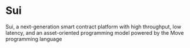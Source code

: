 # Sui
Sui, a next-generation smart contract platform with high throughput, low latency, and an asset-oriented programming model powered by the Move programming language
